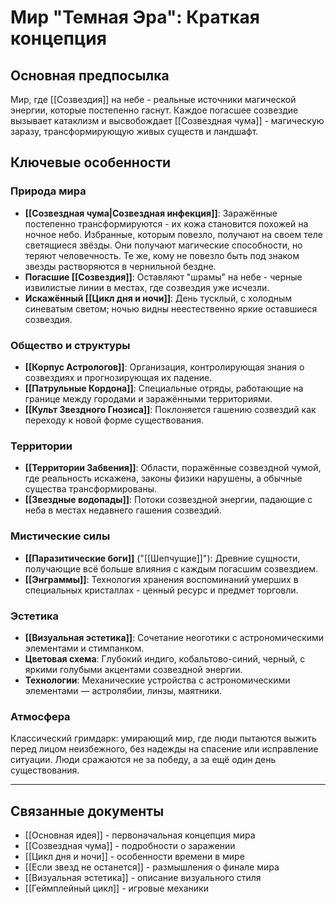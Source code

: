 # Мир "Темная Эра": Краткая концепция

## Основная предпосылка

Мир, где [[Созвездия]] на небе - реальные источники магической энергии, которые постепенно гаснут. Каждое погасшее созвездие вызывает катаклизм и высвобождает [[Созвездная чума]] - магическую заразу, трансформирующую живых существ и ландшафт.

## Ключевые особенности

### Природа мира

- **[[Созвездная чума|Созвездная инфекция]]**: Заражённые постепенно трансформируются - их кожа становится похожей на ночное небо. Избранные, которым повезло, получают на своем теле светящиеся звёзды. Они получают магические способности, но теряют человечность. Те же, кому не повезло быть под знаком звезды растворяются в чернильной бездне.
- **Погасшие [[Созвездия]]**: Оставляют "шрамы" на небе - черные извилистые линии в местах, где созвездия уже исчезли.
- **Искажённый [[Цикл дня и ночи]]**: День тусклый, с холодным синеватым светом; ночью видны неестественно яркие оставшиеся созвездия.

### Общество и структуры

-  **[[Корпус Астрологов]]**: Организация, контролирующая знания о созвездиях и прогнозирующая их падение.
- **[[Патрульные Кордона]]**: Специальные отряды, работающие на границе между городами и заражёнными территориями.
- **[[Культ Звездного Гнозиса]]**: Поклоняется гашению созвездий как переходу к новой форме существования.

### Территории

- **[[Территории Забвения]]**: Области, поражённые созвездной чумой, где реальность искажена, законы физики нарушены, а обычные существа трансформированы.
- **[[Звездные водопады]]**: Потоки созвездной энергии, падающие с неба в местах недавнего гашения созвездий.

### Мистические силы

- **[[Паразитические боги]]** ("[[Шепчущие]]"): Древние сущности, получающие всё больше влияния с каждым погасшим созвездием.
- **[[Энграммы]]**: Технология хранения воспоминаний умерших в специальных кристаллах - ценный ресурс и предмет торговли.

### Эстетика

- **[[Визуальная эстетика]]**: Сочетание неоготики с астрономическими элементами и стимпанком.
- **Цветовая схема**: Глубокий индиго, кобальтово-синий, черный, с яркими голубыми акцентами созвездной энергии.
- **Технологии**: Механические устройства с астрономическими элементами — астролябии, линзы, маятники.

### Атмосфера

Классический гримдарк: умирающий мир, где люди пытаются выжить перед лицом неизбежного, без надежды на спасение или исправление ситуации. Люди сражаются не за победу, а за ещё один день существования.

---

## Связанные документы

- [[Основная идея]] - первоначальная концепция мира
- [[Созвездная чума]] - подробности о заражении
- [[Цикл дня и ночи]] - особенности времени в мире
- [[Если звезд не останется]] - размышления о финале мира
- [[Визуальная эстетика]] - описание визуального стиля
- [[Геймплейный цикл]] - игровые механики